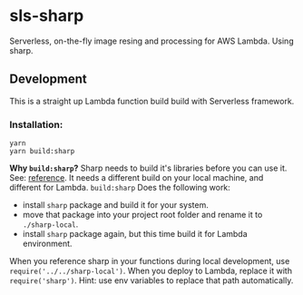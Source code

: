 # sls-sharp

Serverless, on-the-fly image resing and processing for AWS Lambda. Using sharp.

## Development
This is a straight up Lambda function build build with Serverless framework.

### Installation:
```
yarn
yarn build:sharp
```
**Why `build:sharp`?**
Sharp needs to build it's libraries before you can use it. See: [reference](http://sharp.dimens.io/en/stable/install/#aws-lambda). It needs a different build on your local machine, and different for Lambda. `build:sharp` Does the following work:
- install `sharp` package and build it for your system.
- move that package into your project root folder and rename it to `./sharp-local`.
- install `sharp` package again, but this time build it for Lambda environment.

When you reference sharp in your functions during local development, use `require('../../sharp-local')`. When you deploy to Lambda, replace it with `require('sharp')`. Hint: use env variables to replace that path automatically.
